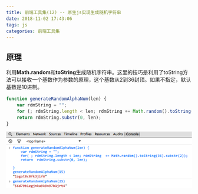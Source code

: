 ```yaml
---
title: 前端工具集(12) -- 原生js实现生成随机字符串
date: 2018-11-02 17:43:06
tags: js
categories: 前端工具集
---
```

## 原理
利用**Math.random**和**toString**生成随机字符串。这里的技巧是利用了toString方法可以接收一个基数作为参数的原理，这个基数从2到36封顶。如果不指定，默认基数是10进制。
```javascript
function generateRandomAlphaNum(len) {
    var rdmString = "";
    for (; rdmString.length < len; rdmString += Math.random().toString(36).substr(2));
    return rdmString.substr(0, len);
}
```   
![1](js-random/1.png)



